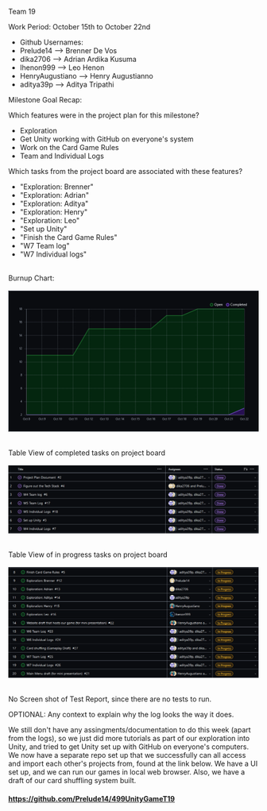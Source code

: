 Team 19

Work Period: October 15th to October 22nd
<ul>
<li>Github Usernames:</li>
<li>Prelude14 --> Brenner De Vos</li>
<li>dika2706 --> Adrian Ardika Kusuma</li>
<li>lhenon999 --> Leo Henon</li>
<li>HenryAugustiano --> Henry Augustianno</li>
<li>aditya39p --> Aditya Tripathi</li>
</ul>

Milestone Goal Recap:<br>

Which features were in the project plan for this milestone?
<ul>
<li>Exploration</li>
<li>Get Unity working with GitHub on everyone's system</li>
<li>Work on the Card Game Rules</li>
<li>Team and Individual Logs</li>
</ul>

Which tasks from the project board are associated with these features?
<ul>
<li>"Exploration: Brenner"</li>
<li>"Exploration: Adrian"</li>
<li>"Exploration: Aditya"</li>
<li>"Exploration: Henry"</li>
<li>"Exploration: Leo"</li>
<li>"Set up Unity"</li>
<li>"Finish the Card Game Rules"</li>
<li>"W7 Team log"</li>
<li>"W7 Individual logs"</li>
</ul>

<br>Burnup Chart:<br><br>
<img src = "log_imgs/burnUpOCT22.PNG"/>

<br>Table View of completed tasks on project board<br><br>
<img src = "log_imgs/compTasksOCT22.PNG"/>

<br>Table View of in progress tasks on project board<br><br>
<img src = "log_imgs/inProgTasksOCT22.PNG"/>

<br>No Screen shot of Test Report, since there are no tests to run.

OPTIONAL: Any context to explain why the log looks the way it does.
<br><p>We still don't have any assingments/documentation to do this week (apart from the logs), so we just did more tutorials as part of our
exploration into Unity, and tried to get Unity set up with GitHub on everyone's computers. We now have a separate repo set up that we successfully can all access and import each other's projects from, found at the link below. We have a UI set up, and we can run our games in local web browser. Also, we have a draft of our card shuffling system built.</p>

#### https://github.com/Prelude14/499UnityGameT19
